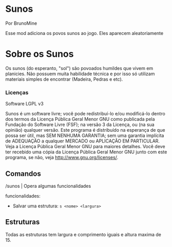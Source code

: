 Sunos
===============

Por BrunoMine

Esse mod adiciona os povos sunos ao jogo.
Eles aparecem aleatoriamente

# Sobre os Sunos
Os sunos (do esperanto, "sol") são povoados humildes que vivem 
em planicies. Não possuem muita habilidade técnica e por isso 
só utilizam materiais simples de encontrar 
(Madeira, Pedras e etc).

### Licenças 

Software LGPL v3

Sunos é um software livre; você pode redistribuí-lo e/ou 
modificá-lo dentro dos termos da Licença Pública Geral Menor GNU 
como publicada pela Fundação do Software Livre (FSF); na versão 3 
da Licença, ou (na sua opinião) qualquer versão.
Este programa é distribuído na esperança de que possa ser útil, 
mas SEM NENHUMA GARANTIA; sem uma garantia implícita de ADEQUAÇÃO
a qualquer MERCADO ou APLICAÇÃO EM PARTICULAR. Veja a
Licença Pública Geral Menor GNU para maiores detalhes.
Você deve ter recebido uma cópia da Licença Pública 
Geral Menor GNU junto com este programa, 
se não, veja <http://www.gnu.org/licenses/>.

## Comandos

/sunos <func> | Opera algumas funcionalidades

funcionalidades:

- Salvar uma estrutura: `s <nome> <largura>`

## Estruturas

Todas as estruturas tem largura e comprimento iguais e altura
maxima de 15.

